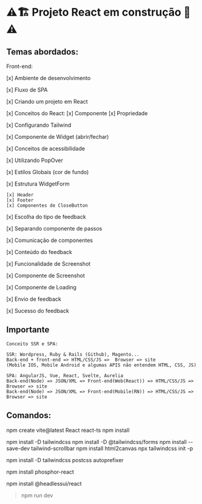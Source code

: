 # ⚠️🏗️ Projeto React em construção 🚧⚠️


## Temas abordados:

Front-end:

[x] Ambiente de desenvolvimento

[x] Fluxo de SPA

[x] Criando um projeto em React

[x] Conceitos do React: [x] Componente [x] Propriedade
    
[x] Configurando Tailwind

[x] Componente de Widget (abrir/fechar)

[x] Conceitos de acessibilidade

[x] Utilizando PopOver

[x] Estilos Globais (cor de fundo)

[x] Estrutura WidgetForm

    [x] Header
    [x] Footer
    [x] Componentes de CloseButton

[x] Escolha do tipo de feedback

[x] Separando componente de passos

[x] Comunicação de componentes

[x] Conteúdo do feedback

[x] Funcionalidade de Screenshot

[x] Componente de Screenshot

[x] Componente de Loading

[x] Envio de feedback

[x] Sucesso do feedback



## Importante

```
Conceito SSR e SPA:

SSR: Wordpress, Ruby & Rails (Github), Magento...
Back-end + front-end => HTML/CSS/JS =>  Browser => site
(Mobile IOS, Mobile Android e algumas APIS não entendem HTML, CSS, JS)

SPA: AngularJS, Vue, React, Svelte, Aurelia
Back-end(Node) => JSON/XML => Front-end(Web(React)) => HTML/CSS/JS =>  Browser => site
Back-end(Node) => JSON/XML => Front-end(Mobile(RN)) => HTML/CSS/JS =>  Browser => site
```


## Comandos:

npm create vite@latest
React
react-ts
npm install

npm install -D tailwindcss
npm install -D @tailwindcss/forms
npm install --save-dev tailwind-scrollbar
npm install html2canvas
npx tailwindcss init -p

npm install -D tailwindcss postcss autoprefixer

npm install phosphor-react

npm install @headlessui/react

> npm run dev


